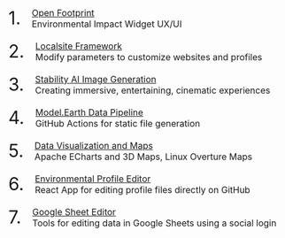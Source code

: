 <style>
.pnum {
	float:left;
	font-size: 32px;
	padding-right: 20px;
}
.ptxt {
	overflow: auto;
	font-size: 16px;
}
</style>

<div class='pnum'>1.</div>
<div class='ptxt'>
<a href="../../community/projects/#widgets">Open Footprint</a><br>
Environmental Impact Widget UX/UI<br><br>
</div>

<div class='pnum'>2.</div>
<div class='ptxt'>
<a href="../../localsite/">Localsite Framework</a><br>
Modify parameters to customize websites and profiles<br><br>
</div>

<div class='pnum'>3.</div>
<div class='ptxt'>
<a href="../../community/projects/#ai">Stability AI Image Generation</a><br>
Creating immersive, entertaining, cinematic experiences<br><br>
</div>

<div class='pnum'>4.</div>
<div class='ptxt'>
<a href="../../community/projects/#pipeline">Model.Earth Data Pipeline</a><br>
GitHub Actions for static file generation<br><br>
</div>

<div class='pnum'>5.</div>
<div class='ptxt'>
<a href="../../community/projects/#explore">Data Visualization and Maps</a><br>
Apache ECharts and 3D Maps, Linux Overture Maps<br><br>
</div>

<div class='pnum'>6.</div>
<div class='ptxt'>
<a href="../../community/projects/#profile-editor">Environmental Profile Editor</a><br>
React App for editing profile files directly on GitHub<br><br>
</div>

<div class='pnum'>7.</div>
<div class='ptxt'>
<a href="../../community/projects/#google">Google Sheet Editor</a><br>
Tools for editing data in Google Sheets using a social login<br><br>
</div>

<!--<br>
Challenge participants are creating pages in the shared <a href="../../apps/">community pages</a> apps repo.<br>
All entries should include <a href="../../localsite/">parameter settings</a> to filter <a href="../../io/charts/">USEEIO widget IO charts</a> by location, impact and/or goods and services.<br><br>

Democracylab profile
https://www.democracylab.org/projects/create/834

Fall 2021 Teams and Participants
https://docs.google.com/spreadsheets/d/1hnRbFDasf6rx3VS8xJ_oziF6_7laluNfZmgo6-ZDrqU/edit#gid=0
-->

<!--
The Better Civic Site implementation uses Drupal, Django and ERPNext to provide rapidly deployable, disposable backends that allow for easy contributions by volunteers and contractors.

Neighborhood.org themes include Marvel Comics and the Last Airbender. We're extending the [DemocracyLab](https://democracylab.org) project tools to add [voting tools](https://github.com/kevmoo/vote.dart).

We're integrating the project index tools that Code for America is creating from Italy’s meta-tag editor, and include both login.gov and BrightID login’s for unique user validation.
-->
